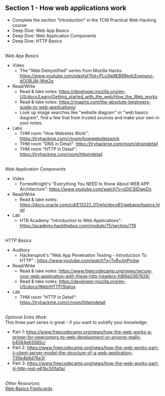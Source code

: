 ## **Section 1 - How web applications work** <br>
- Complete the section "Introduction" in the TCM Practical Web Hacking course
- Deep Dive: Web App Basics
- Deep Dive: Web Application Components
- Deep Dive: HTTP Basics
<br><br>

*Web App Basics*
- Video
   - The "Web Demystified" series from Mozilla Hacks: https://www.youtube.com/playlist?list=PLo3w8EB99pqLEopnunz-dOOBJ8t-Wgt2g
- Read/Write
   - Read & take notes: https://developer.mozilla.org/en-US/docs/Learn/Getting_started_with_the_web/How_the_Web_works
   - Read & take notes: https://rinaarts.com/the-absolute-beginners-guide-to-web-applications/
   - Look up image searches like "website diagram" or "web basics diagram", find a few that from trusted sources and make your own in your notes.
- Labs
   - THM room "How Websites Work": https://tryhackme.com/r/room/howwebsiteswork
   - THM room "DNS in Detail": https://tryhackme.com/room/dnsindetail
   - THM room "HTTP in Detail": https://tryhackme.com/room/httpindetail
<br><br>

*Web Application Components*
- Video
   - ForrestKnight's "Everything You NEED to Know About WEB APP Architecture": https://www.youtube.com/watch?v=sDlCSIDwpDs
- Read/Write
   - Read & take notes: https://docs.oracle.com/cd/E13222_01/wls/docs81/webapp/basics.html
- Lab
   - HTB Academy "Introduction to Web Applications": https://academy.hackthebox.com/module/75/section/719
<br><br>

*HTTP Basics*
- Auditory
   - Hackersploit's "Web App Penetration Testing - Introduction To HTTP" : https://www.youtube.com/watch?v=TvRyJmPjcbw
- Read/Write
   - Read & take notes: https://www.freecodecamp.org/news/secure-your-web-application-with-these-http-headers-fd66e0367628/
   - Read & take notes: https://developer.mozilla.org/en-US/docs/Web/HTTP/Status
- Lab
  - THM room "HTTP in Detail": https://tryhackme.com/r/room/httpindetail
<br><br>

*Optional Extra Work:* <br>
This three part series is great - if you want to solidify your knowledge:
- Part 1: https://www.freecodecamp.org/news/how-the-web-works-a-primer-for-newcomers-to-web-development-or-anyone-really-b4584e63585c/
- Part 2: https://www.freecodecamp.org/news/how-the-web-works-part-ii-client-server-model-the-structure-of-a-web-application-735b4b6d76e3/
- Part 3: https://www.freecodecamp.org/news/how-the-web-works-part-iii-http-rest-e61bc50fa0a/ 
<br><br>

*Other Resources:* <br>
<a href="https://quizlet.com/816442633/web-basics-flash-cards/?funnelUUID=a0174714-fa96-457f-937b-2b50d58a0b81">Web Basics Flashcards</a>
